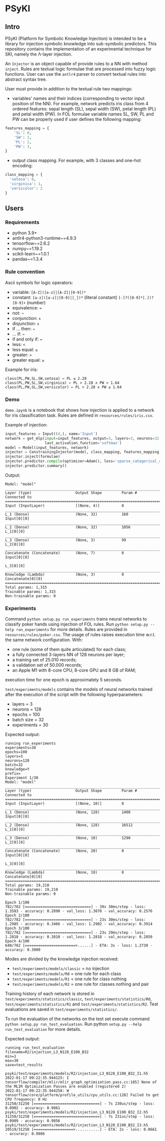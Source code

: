 # PSyKI

## Intro

PSyKI (Platform for Symbolic Knowledge Injection) is intended to be a library for injection symbolic knowledge into sub-symbolic predictors.
This repository contains the implementation of an experimental technique for SKI, namely the Λ-layer injection.

An `Injector` is an object capable of provide rules to a NN with method `inject`.
Rules are textual logic formulae that are processed into fuzzy logic functions.
User can use the `antlr4` parser to convert textual rules into abstract syntax tree.

User must provide in addition to the textual rule two mappings:

- variables' names and their indices (corresponding to vector input position of the NN).
For example, network predicts iris class from 4 ordered features: sepal length (SL), sepal width (SW), petal length (PL) and petal width (PW).
In FOL formulae variable names SL, SW, PL and PW can be properly used if user defines the following mapping:
```python
features_mapping = {
    'SL': 0,
    'SW': 1,
    'PL': 2,
    'PW': 3,
}
```
- output class mapping.
For example, with 3 classes and one-hot encoding:
```python
class_mapping = {
  'setosa': 0,
  'virginica': 1,
  'versicolor': 2
}
```

## Users

### Requirements

- python 3.9+
- antlr4-python3-runtime~=4.9.3
- tensorflow~=2.6.2
- numpy~=1.19.2
- scikit-learn~=1.0.1
- pandas~=1.3.4

### Rule convention
Ascii symbols for logic operators:
- variable: `[A-Z]([a-z]|[A-Z]|[0-9])*`
- constant: `[a-z]([a-z]|[0-9]|[_])*` (literal constant) `[-]?([0-9]*[.])?[0-9]+` (number)
- equivalence: `=`
- not: `¬`
- conjunction: `∧`
- disjunction: `∨`
- if ... then: `→`
- ... if: `←`
- if and only if: `↔`
- less: `<`
- less equal: `≤`
- greater: `>`
- greater equal: `≥`


Example for iris:

```text
class(PL,PW,SL,SW,setosa) ← PL ≤ 2.28
class(PL,PW,SL,SW,virginica) ← PL > 2.28 ∧ PW > 1.64
class(PL,PW,SL,SW,versicolor) ← PL > 2.28 ∧ PW ≤ 1.64
```

### Demo

`demo.ipynb` is a notebook that shows how injection is applied to a network for iris classification task.
Rules are defined in `resources/rules/iris.csv`.


Example of injection:
```python
input_features = Input((4,), name='Input')
network = get_mlp(input=input_features, output=3, layers=3, neurons=32, activation_function='relu',
                  last_activation_function='softmax')
model = Model(input_features, network)
injector = ConstrainingInjector(model, class_mapping, features_mapping)
injector.inject(formulae)
injector.predictor.compile(optimizer=Adam(), loss='sparse_categorical_crossentropy', metrics=['accuracy'])
injector.predictor.summary()
```

Output:
```text
Model: "model"
__________________________________________________________________________________________________
Layer (type)                    Output Shape         Param #     Connected to                     
==================================================================================================
Input (InputLayer)              [(None, 4)]          0                                            
__________________________________________________________________________________________________
L_1 (Dense)                     (None, 32)           160         Input[0][0]                      
__________________________________________________________________________________________________
L_2 (Dense)                     (None, 32)           1056        L_1[0][0]                        
__________________________________________________________________________________________________
L_3 (Dense)                     (None, 3)            99          L_2[0][0]                        
__________________________________________________________________________________________________
Concatenate (Concatenate)       (None, 7)            0           Input[0][0]                      
                                                                 L_3[0][0]                        
__________________________________________________________________________________________________
Knowledge (Lambda)              (None, 3)            0           Concatenate[0][0]                
==================================================================================================
Total params: 1,315
Trainable params: 1,315
Non-trainable params: 0
```

### Experiments

Command `python setup.py run_experiments` trains neural networks to classify poker hands using injection of FOL rules.
Run `python setup.py --help run_experiments` for more details.
Rules are provided in `resources/rules/poker.csv`.
The usage of rules raises execution time w.r.t. the same network configuration.
With:
- one rule (some of them quite articulated) for each class;
- a fully connected 3-layers NN of 128 neurons per layer;
- a training set of 25.010 records;
- a validation set of 50.000 records;
- an Apple M1 with 8-core CPU, 8-core GPU and 8 GB of RAM;

execution time for one epoch is approximately 5 seconds.

`test/experiments/models` contains the models of neural networks trained after the execution of the script with the following hyperparameters:
- layers = 3
- neurons = 128
- epochs = 100
- batch size = 32
- experiments = 30

Expected output:
```text
running run_experiments
experiments=30
epochs=100
layers=3
neurons=128
batch=32
knowledge=Y
prefix=
Experiment 1/30
Model: "model"
__________________________________________________________________________________________________
Layer (type)                    Output Shape         Param #     Connected to                     
==================================================================================================
Input (InputLayer)              [(None, 10)]         0                                            
__________________________________________________________________________________________________
L_1 (Dense)                     (None, 128)          1408        Input[0][0]                      
__________________________________________________________________________________________________
L_2 (Dense)                     (None, 128)          16512       L_1[0][0]                        
__________________________________________________________________________________________________
L_3 (Dense)                     (None, 10)           1290        L_2[0][0]                        
__________________________________________________________________________________________________
Concatenate (Concatenate)       (None, 20)           0           Input[0][0]                      
                                                                 L_3[0][0]                        
__________________________________________________________________________________________________
Knowledge (Lambda)              (None, 10)           0           Concatenate[0][0]                
==================================================================================================
Total params: 19,210
Trainable params: 19,210
Non-trainable params: 0
```

```text
Epoch 1/100
782/782 [==============================] - 39s 30ms/step - loss: 1.3583 - accuracy: 0.2890 - val_loss: 1.3078 - val_accuracy: 0.2576
Epoch 2/100
782/782 [==============================] - 23s 30ms/step - loss: 1.2985 - accuracy: 0.3466 - val_loss: 1.2902 - val_accuracy: 0.3914
Epoch 3/100
782/782 [==============================] - 23s 29ms/step - loss: 1.2818 - accuracy: 0.3810 - val_loss: 1.2818 - val_accuracy: 0.2850
Epoch 4/100
640/782 [=======================>......] - ETA: 3s - loss: 1.2730 - accuracy: 0.3900
```

Modes are divided by the knowledge injection received:
- `test/experiments/models/classic` = no injection
- `test/experiments/models/R0` = one rule for each class
- `test/experiments/models/R1` = one rule for class nothing
- `test/experiments/models/R2` = one rule for classes nothing and pair

Training history of each network is stored in `test/experiments/statistics/classic`, `test/experiments/statistics/R0`, `test/experiments/statistics/R1` and `test/experiments/statistics/R2`.
Test evaluations are saved in `test/experiments/statistics/`.

To run the evaluation of the networks on the test set execute command `python setup.py run_test_evaluation`.
Run python `setup.py --help run_test_evaluation` for more details.

Expected output:
```text
running run_test_evaluation
filename=R2/injection_L3_N128_E100_B32
min=1
max=30
save=test_results
```

```text
psyki/test/experiments/models/R2/injection_L3_N128_E100_B32_I1.h5
2022-01-17 09:22:35.944125: I tensorflow/compiler/mlir/mlir_graph_optimization_pass.cc:185] None of the MLIR Optimization Passes are enabled (registered 2)
2022-01-17 09:22:35.944258: W tensorflow/core/platform/profile_utils/cpu_utils.cc:128] Failed to get CPU frequency: 0 Hz
31250/31250 [==============================] - 7s 230us/step - loss: 0.0902 - accuracy: 0.9861
psyki/test/experiments/models/R2/injection_L3_N128_E100_B32_I2.h5
31250/31250 [==============================] - 7s 231us/step - loss: 0.0909 - accuracy: 0.9856
psyki/test/experiments/models/R2/injection_L3_N128_E100_B32_I3.h5
20519/31250 [==================>...........] - ETA: 2s - loss: 0.0661 - accuracy: 0.9886
```

